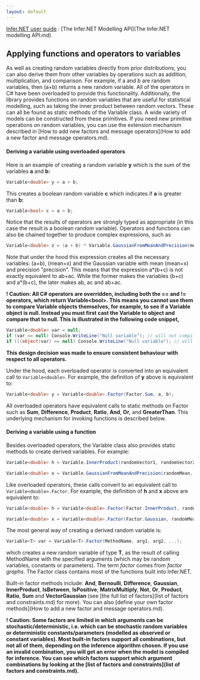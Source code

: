```yaml
---
layout: default 
--- 
```

[Infer.NET user guide](index.md) : [The Infer.NET Modelling API](The Infer.NET modelling API.md)

## Applying functions and operators to variables

As well as creating random variables directly from prior distributions, you can also derive them from other variables by operations such as addition, multiplication, and comparison. For example, if a and b are random variables, then (a+b) returns a new random variable. All of the operators in C# have been overloaded to provide this functionality. Additionally, the library provides functions on random variables that are useful for statistical modelling, such as taking the inner product between random vectors. These can all be found as static methods of the Variable class. A wide variety of models can be constructed from these primitives. If you need new primitive operations on random variables, you can use the extension mechanism described in [How to add new factors and message operators](How to add a new factor and message operators.md).

#### Deriving a variable using overloaded operators

Here is an example of creating a random variable **y** which is the sum of the variables **a** and **b:**

```csharp
Variable<double> y = a + b;
```

This creates a boolean random variable **c** which indicates if **a** is greater than **b:**

```csharp
Variable<bool> c = a > b;
```

Notice that the results of operators are strongly typed as appropriate (in this case the result is a boolean random variable). Operators and functions can also be chained together to produce complex expressions, such as

```csharp
Variable<double> z = (a + b) * Variable.GaussianFromMeanAndPrecision(mean + x, precision);
```

Note that under the hood this expression creates all the necessary variables: (a+b), (mean+x) and the Gaussian variable with mean (mean+x) and precision "precision". This means that the expression a*(b+c) is not exactly equivalent to ab+ac. While the former makes the variables (b+c) and a*(b+c), the later makes ab, ac and ab+ac.

**! Caution: All C# operators are overridden, including both the == and != operators, which return Variable<bool\>. This means you cannot use them to compare Variable objects themselves, for example, to see if a Variable object is null. Instead you must first cast the Variable to object and compare that to null. This is illustrated in the following code snippet,**

```csharp
Variable<double> var = null;  
if (var == null) Console.WriteLine("Null variable"); // will not compile  
if (((object)var) == null) Console.WriteLine("Null variable"); // will compile
```

**This design decision was made to ensure consistent behaviour with respect to all operators.**

Under the hood, each overloaded operator is converted into an equivalent call to `Variable<double>`. For example, the definition of **y** above is equivalent to:
```csharp
Variable<double> y = Variable<double>.Factor(Factor.Sum, a, b);
```
All overloaded operators have equivalent calls to static methods on Factor such as **Sum**, **Difference**, **Product**, **Ratio**, **And**, **Or**, and **GreaterThan**. This underlying mechanism for invoking functions is described below.

#### Deriving a variable using a function

Besides overloaded operators, the Variable class also provides static methods to create derived variables. For example:

```csharp
Variable<double> h = Variable.InnerProduct(randomVector1, randomVector2);
```

```csharp
Variable<double> x = Variable.GaussianFromMeanAndPrecision(randomMean, randomPrecision);
```

Like overloaded operators, these calls convert to an equivalent call to `Variable<double>.Factor`. For example, the definition of **h** and **x** above are equivalent to:

```csharp
Variable<double> h = Variable<double>.Factor(Factor.InnerProduct, randomVector1, randomVector2);
```

```csharp
Variable<double> x = Variable<double>.Factor(Factor.Gaussian, randomMean, randomPrecision);
```

The most general way of creating a derived random variable is:

```csharp
Variable<T> var = Variable<T>.Factor(MethodName, arg1, arg2, ...);
```

which creates a new random variable of type **T**, as the result of calling MethodName with the specified arguments (which may be random variables, constants or parameters). The term _factor_ comes from _factor graphs_. The Factor class contains most of the functions built into Infer.NET.

Built-in factor methods include: **And**, **Bernoulli**, **Difference**, **Gaussian**, **InnerProduct**, **IsBetween**, **IsPositive**, **MatrixMultiply**, **Not**, **Or**, **Product**, **Ratio**, **Sum** and **VectorGaussian** (see [the full list of factors](list of factors and constraints.md) for more). You can also [define your own factor methods](How to add a new factor and message operators.md). 

**! Caution: Some factors are limited in which arguments can be stochastic/deterministic, i.e. which can be stochastic random variables or deterministic constants/parameters (modelled as observed or constant variables). Most built-in factors support all combinations, but not all of them, depending on the inference algorithm chosen. If you use an invalid combination, you will get an error when the model is compiled for inference. You can see which factors support which argument combinations by looking at the [list of factors and constraints](list of factors and constraints.md).**

